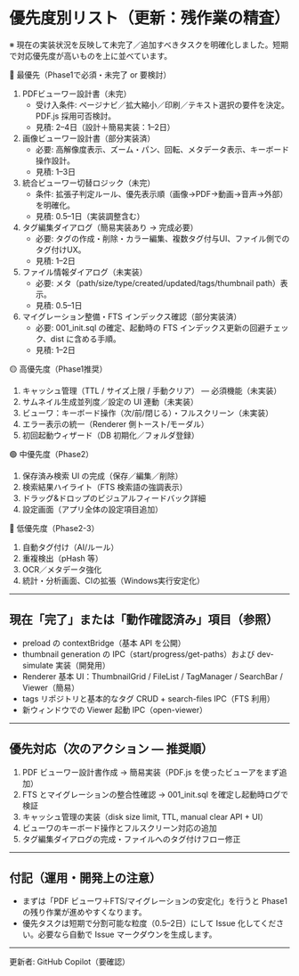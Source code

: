 # 優先度別リスト（更新：残作業の精査）

※ 現在の実装状況を反映して未完了／追加すべきタスクを明確化しました。短期で対応優先度が高いものを上に並べています。

🔴 最優先（Phase1で必須・未完了 or 要検討）

1. PDFビューワー設計書（未完）
   - 受け入条件: ページナビ／拡大縮小／印刷／テキスト選択の要件を決定。PDF.js 採用可否検討。
   - 見積: 2–4日（設計＋簡易実装：1–2日）
2. 画像ビューワー設計書（部分実装済）
   - 必要: 高解像度表示、ズーム・パン、回転、メタデータ表示、キーボード操作設計。
   - 見積: 1–3日
3. 統合ビューワー切替ロジック（未完）
   - 条件: 拡張子判定ルール、優先表示順（画像→PDF→動画→音声→外部）を明確化。
   - 見積: 0.5–1日（実装調整含む）
4. タグ編集ダイアログ（簡易実装あり → 完成必要）
   - 必要: タグの作成・削除・カラー編集、複数タグ付与UI、ファイル側でのタグ付けUX。
   - 見積: 1–2日
5. ファイル情報ダイアログ（未実装）
   - 必要: メタ（path/size/type/created/updated/tags/thumbnail path）表示。
   - 見積: 0.5–1日
6. マイグレーション整備・FTS インデックス確認（部分実装済）
   - 必要: 001_init.sql の確定、起動時の FTS インデックス更新の回避チェック、dist に含める手順。
   - 見積: 1–2日

🟡 高優先度（Phase1推奨）

1. キャッシュ管理（TTL / サイズ上限 / 手動クリア） — 必須機能（未実装）
2. サムネイル生成並列度／設定の UI 連動（未実装）
3. ビューワ：キーボード操作（次/前/閉じる）・フルスクリーン（未実装）
4. エラー表示の統一（Renderer 側トースト/モーダル）
5. 初回起動ウィザード（DB 初期化／フォルダ登録）

🟢 中優先度（Phase2）

1. 保存済み検索 UI の完成（保存／編集／削除）
2. 検索結果ハイライト（FTS 検索語の強調表示）
3. ドラッグ&ドロップのビジュアルフィードバック詳細
4. 設定画面（アプリ全体の設定項目追加）

🔵 低優先度（Phase2-3）

1. 自動タグ付け（AI/ルール）
2. 重複検出（pHash 等）
3. OCR／メタデータ強化
4. 統計・分析画面、CIの拡張（Windows実行安定化）

---

## 現在「完了」または「動作確認済み」項目（参照）

- preload の contextBridge（基本 API を公開）
- thumbnail generation の IPC（start/progress/get-paths）および dev-simulate 実装（開発用）
- Renderer 基本 UI：ThumbnailGrid / FileList / TagManager / SearchBar / Viewer（簡易）
- tags リポジトリと基本的なタグ CRUD + search-files IPC（FTS 利用）
- 新ウィンドウでの Viewer 起動 IPC（open-viewer）

---

## 優先対応（次のアクション — 推奨順）

1. PDF ビューワー設計書作成 → 簡易実装（PDF.js を使ったビューアをまず追加）
2. FTS とマイグレーションの整合性確認 → 001_init.sql を確定し起動時ログで検証
3. キャッシュ管理の実装（disk size limit, TTL, manual clear API + UI）
4. ビューワのキーボード操作とフルスクリーン対応の追加
5. タグ編集ダイアログの完成・ファイルへのタグ付けフロー修正

---

## 付記（運用・開発上の注意）

- まずは「PDF ビューワ＋FTS/マイグレーションの安定化」を行うと Phase1 の残り作業が進めやすくなります。
- 優先タスクは短期で分割可能な粒度（0.5–2日）にして Issue 化してください。必要なら自動で Issue マークダウンを生成します。

---

更新者: GitHub Copilot（要確認）
